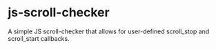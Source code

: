 js-scroll-checker
=================

A simple JS scroll-checker that allows for user-defined scroll_stop and scroll_start callbacks.